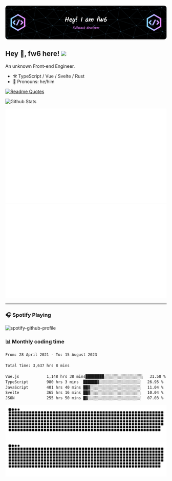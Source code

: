 ![Header](github-header-image.png)

## Hey 👋, fw6 here! <img src="https://github.githubassets.com/images/mona-whisper.gif" height="24" />


An unknown Front-end Engineer.

-   :hammer_and_pick: TypeScript / Vue / Svelte / Rust
-   :man: Pronouns: he/him


[![Readme Quotes](https://quotes-github-readme.vercel.app/api?type=horizontal&theme=algolia)](https://github.com/piyushsuthar/github-readme-quotes)



![Github Stats](https://github-readme-stats.vercel.app/api?username=fw6&bg_color=30,e96443,904e95&title_color=fff&text_color=fff)

![](https://raw.githubusercontent.com/fw6/github-stats-transparent/output/generated/overview.svg)
![](https://raw.githubusercontent.com/fw6/github-stats-transparent/output/generated/languages.svg)


---

### 🎧 Spotify Playing

<!-- ![spotify-github-profile](/img/default.svg) -->

![spotify-github-profile](https://spotify-github-profile.vercel.app/api/view.svg?uid=r6wn4hdvypv0lkzyrj0e0pjct&cover_image=true&theme=default&show_offline=true&background_color=9a10ad&interchange=true&bar_color_cover=true)



### :bar_chart: Monthly coding time 

<!--START_SECTION:waka-->

```txt
From: 28 April 2021 - To: 15 August 2023

Total Time: 3,637 hrs 8 mins

Vue.js            1,148 hrs 38 mins████████░░░░░░░░░░░░░░░░░   31.58 %
TypeScript        980 hrs 3 mins  ██████▓░░░░░░░░░░░░░░░░░░   26.95 %
JavaScript        401 hrs 40 mins ██▓░░░░░░░░░░░░░░░░░░░░░░   11.04 %
Svelte            365 hrs 16 mins ██▓░░░░░░░░░░░░░░░░░░░░░░   10.04 %
JSON              255 hrs 50 mins █▓░░░░░░░░░░░░░░░░░░░░░░░   07.03 %
```

<!--END_SECTION:waka-->




![github contribution grid snake animation](https://raw.githubusercontent.com/platane/platane/output/github-contribution-grid-snake-dark.svg#gh-dark-mode-only)![github contribution grid snake animation](https://raw.githubusercontent.com/platane/platane/output/github-contribution-grid-snake.svg#gh-light-mode-only)
